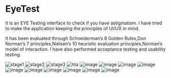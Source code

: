 # EyeTest
It is an EYE Testing interface to check if you have astigmatism. I have tried to make the application keeping the principles of UI/UX in mind.

It has been evaluated through Schneiderman’s 8 Golden Rules,Don Norman’s 7 principles,Nielsen’s 10 heuristic evaluation principles,Norman’s model of interaction.
I have also performed acceptance testing and usability testing.



![stage1](https://user-images.githubusercontent.com/68285728/166228386-2294a8ab-ba54-47d7-981b-d2aaa75be786.png)
![stage2](https://user-images.githubusercontent.com/68285728/166228393-42fc6996-fd64-45ce-b90b-47b8b9a1c558.png)
![stage3](https://user-images.githubusercontent.com/68285728/166228397-78ae1c81-32a3-4e7f-9476-387ba12c9864.png)
![hta](https://user-images.githubusercontent.com/68285728/166228402-a8b7d16a-07a1-4b7f-8040-0b52c759cc9c.png)
![image](https://user-images.githubusercontent.com/68285728/166228507-b3217c00-fbb9-4233-a8a8-f24df23859e2.png)
![image](https://user-images.githubusercontent.com/68285728/166228555-37b9ebba-a5c6-493c-8997-08fc3aa4c6dd.png)
![image](https://user-images.githubusercontent.com/68285728/166228667-b2a4fb7c-9ffc-4d7a-ae8d-7d5fb492c1a3.png)
![image](https://user-images.githubusercontent.com/68285728/166228731-a1e97967-edef-4733-9a24-866453285815.png)
![image](https://user-images.githubusercontent.com/68285728/166228777-a944ea3e-6a71-433e-9b81-5869d7d1a916.png)
![image](https://user-images.githubusercontent.com/68285728/166228798-3e9e23b7-6eee-494d-a8af-d3aa47bd3eba.png)
![image](https://user-images.githubusercontent.com/68285728/166228818-216696b8-eab7-43f1-a652-3360e997d518.png)
![image](https://user-images.githubusercontent.com/68285728/166228834-d324a4ba-a45f-47ae-a20b-3f5284a39f58.png)
![image](https://user-images.githubusercontent.com/68285728/166228877-8fcc9df3-3355-4393-8747-bd91bc60a6a3.png)
![image](https://user-images.githubusercontent.com/68285728/166229231-521ad74a-db6a-4bb3-bad7-18590206ab2f.png)
